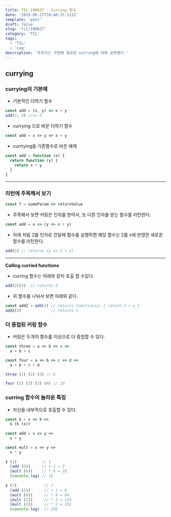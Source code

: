 ```yaml
---
title: TIL 190627 - Curring 함수
date: '2019-06-27T10:46:37.121Z'
template: 'post'
draft: false
slug: 'til/190627'
category: 'TIL'
tags:
  - 'TIL'
  - 'Log'
description: '프로미스 구현에 필요한 curring에 대해 공부했다.'
---
```


## currying

### currying의 기본예

- 기본적인 더하기 함수 

```js
const add = (x, y) => x + y
add(2, 3) //=> 5
```

- currying 으로 바꾼 더하기 함수

```js
const add = x => y => x + y
```

- currtying을 기존함수로 바꾼 예제 

```js
const add = function (x) {
  return function (y) {
    return x + y
  }
}
```

------

### 리턴에 주목해서 보기

```js
const f = someParam => returnValue
```

- 주목해서 보면 커링은 인자를 받아서, 또 다른 인자를 받는 함수를 리턴한다. 

```js
const add = x => (y => x + y)
```

- 아래 처림 2를 인자로 전달해 함수를 실행하면 해당 함수는 2를 x에 반영한 새로운 함수를 리턴한다.

```js
add(2) // returns (y => 2 + y)
```

------

**Calling curried functions**

- curring 함수는 아래와 같이 호출 할 수있다.

```js
add(2)(3)  // returns 5
```

- 위 함수를 나눠서 보면 아래와 같다. 

```js
const add2 = add(2) // returns function(y) { return 2 + y }
add2(3)             // returns 5
```

### 더 중첩된 커링 함수

- 커링은 두개의 함수를 이상으로 더 중첩할 수 있다. 

```js
const three = a => b => c =>
  a + b + c

const four = a => b => c => d =>
  a + b + c + d

three (1) (2) (3) // 6

four (1) (2) (3) (4) // 10
```

### curring 함수의 놀라운 특징

- 자신을 내부적으로 호출할 수 있다. 

```js
const $ = x => k =>
  $ (k (x))
  
const add = x => y =>
  x + y

const mult = x => y =>
  x * y
  
$ (1)           // 1
  (add (2))     // + 2 = 3
  (mult (6))    // * 6 = 18
  (console.log) // 18
  
$ (7)            // 7
  (add (1))      // + 1 = 8
  (mult (8))     // * 8 = 64
  (mult (2))     // * 2 = 128
  (mult (2))     // * 2 = 256
  (console.log)  // 256
```